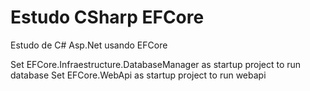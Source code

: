 # Estudo CSharp EFCore
 Estudo de C# Asp.Net usando EFCore


 Set EFCore.Infraestructure.DatabaseManager as startup project to run database
  Set EFCore.WebApi as startup project to run webapi
